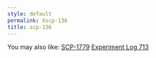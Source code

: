 ```yaml
---
style: default
permalink: Xscp-136
title: scp-136
---
```

You may also like:
[SCP-1779](http://scp-wiki.net/scp-1779)
[Experiment Log 713](http://scp-wiki.net/experiment-log-713)